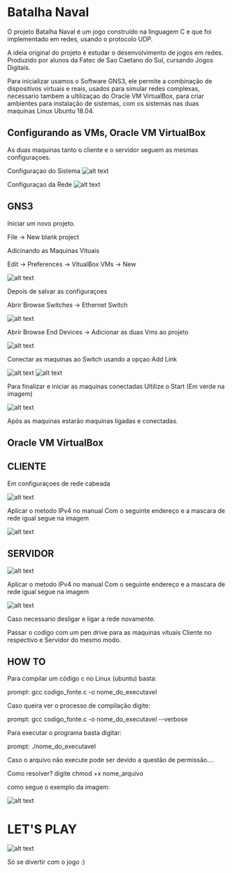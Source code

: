 # Batalha Naval

O projeto Batalha Naval é um jogo construído na linguagem C e que foi implementado em redes, usando o protocolo UDP.

A ideia original do projeto é estudar o desenvolvimento de jogos em redes. 
Produzido por alunos da Fatec de Sao Caetano do Sul, cursando Jogos Digitais.

Para inicializar usamos o Software GNS3, 
ele permite a combinação de dispositivos virtuais e reais, usados ​​para simular redes complexas, necessario tambem a ultilizaçao 
do Oracle VM VirtualBox, para criar ambientes para instalação de sistemas, com os sistemas nas duas maquinas Linux Ubuntu 18.04.

## Configurando as VMs, Oracle VM VirtualBox

As duas maquinas tanto o cliente e o servidor seguem as mesmas configuraçoes.

Configuraçao do Sistema
![alt text](https://i.imgur.com/VH6wAHc.png)

Configuraçao da Rede
![alt text](https://i.imgur.com/elvrkW7.png)

## GNS3

Iniciar um novo projeto.

File -> New blank project

Adicinando as Maquinas Vituais

Edit -> Preferences -> VitualBox VMs -> New

![alt text](https://i.imgur.com/J5PamqK.png)

Depois de salvar as configuraçoes

Abrir Browse Switches -> Ethernet Switch

![alt text](https://i.imgur.com/1ZPkdrl.png)

Abrir Browse End Devices -> Adicionar as duas Vms ao projeto

![alt text](https://i.imgur.com/lilJEKN.png)

Conectar as maquinas ao Switch usando a opçao Add Link 

![alt text](https://i.imgur.com/mpTnWIR.png)
![alt text](https://i.imgur.com/gltGGrh.png)

Para finalizar e iniciar as maquinas conectadas
Ultilize o Start (Em verde na imagem)

![alt text](https://i.imgur.com/eDMU1Ts.png)

Após as maquinas estarão maquinas ligadas e conectadas.

## Oracle VM VirtualBox

## CLIENTE

Em configuraçoes de rede cabeada

![alt text](https://i.imgur.com/Gbxu4JD.png)

Aplicar o metodo IPv4 no manual
Com o seguinte endereço e a mascara de rede igual segue na imagem

![alt text](https://i.imgur.com/aXVl1f9.png)

## SERVIDOR 

![alt text](https://i.imgur.com/Gbxu4JD.png)

Aplicar o metodo IPv4 no manual
Com o seguinte endereço e a mascara de rede igual segue na imagem

![alt text](https://i.imgur.com/aw05Kon.png)

Caso necessario desligar e ligar a rede novamente.

Passar o codigo com um pen drive para as maquinas vituais Cliente no respectivo e Servidor do mesmo modo.

## HOW TO

Para compilar um código c no Linux (ubuntu) basta:

prompt: gcc codigo_fonte.c -o nome_do_executavel

Caso queira ver o processo de compilação digite: 

prompt: gcc codigo_fonte.c -o nome_do_executavel --verbose

Para executar o programa basta digitar:

prompt: ./nome_do_executavel

Caso o arquivo não execute pode ser devido a questão de permissão....

Como resolver? digite chmod +x nome_arquivo

como segue o exemplo da imagem:

![alt text](https://i.imgur.com/d7nAT0y.png)

# LET'S PLAY
![alt text](https://i.imgur.com/LKI5jCS.png)

Só se divertir com o jogo :)
